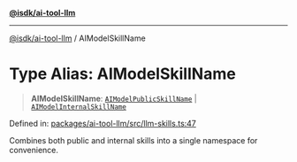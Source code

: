 [**@isdk/ai-tool-llm**](../README.md)

***

[@isdk/ai-tool-llm](../globals.md) / AIModelSkillName

# Type Alias: AIModelSkillName

> **AIModelSkillName**: [`AIModelPublicSkillName`](AIModelPublicSkillName.md) \| [`AIModelInternalSkillName`](AIModelInternalSkillName.md)

Defined in: [packages/ai-tool-llm/src/llm-skills.ts:47](https://github.com/isdk/ai-tool-llm.js/blob/780a1d1c86b3c56efc274a930a7b482fc2c1a2a1/src/llm-skills.ts#L47)

Combines both public and internal skills into a single namespace for convenience.
